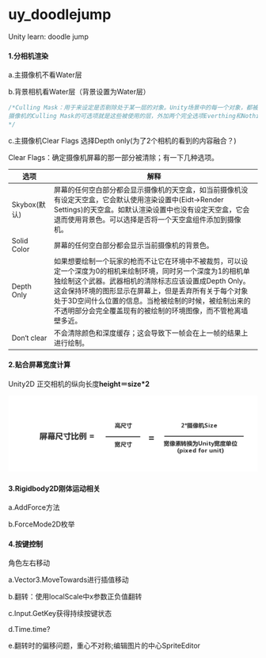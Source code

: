# uy_doodlejump
Unity learn: doodle jump



#### 1.分相机渲染

a.主摄像机不看Water层

b.背景相机看Water层（背景设置为Water层）

```c#
/*Culling Mask：用于来设定是否剔除处于某一层的对象。Unity场景中的每一个对象，都被分配了一个层，默认为“default”层。打开层级管理器可以看到初始状态下分配了8个层，即0-7层是已经被U3D使用，而”default”处于第0层。
摄像机的Culling Mask的可选项就是这些被使用的层，外加两个完全选项Everthing和Nothing，摄像机Culling Mask的默认选择是Everything，即不剔除任何层，这个时候所有的层也都被选中。
*/
```

c.主摄像机Clear Flags 选择Depth only(为了2个相机的看到的内容融合？)

Clear Flags：确定摄像机屏幕的那一部分被清除；有一下几种选项。

| 选项         | 解释                                                         |
| ------------ | ------------------------------------------------------------ |
| Skybox(默认) | 屏幕的任何空白部分都会显示摄像机的天空盒，如当前摄像机没有设定天空盒，它会默认使用渲染设置中(Eidt->Render Settings)的天空盒。如默认渲染设置中也没有设定天空盒，它会退而使用背景色。可以选择是否将一个天空盒组件添加到摄像机。 |
| Solid Color  | 屏幕的任何空白部分都会显示当前摄像机的背景色。               |
| Depth Only   | 如果想要绘制一个玩家的枪而不让它在环境中不被裁剪，可以设定一个深度为0的相机来绘制环境，同时另一个深度为1的相机单独绘制这个武器。武器相机的清除标志应该设置成Depth Only。这会保持环境的图形显示在屏幕上，但是丢弃所有关于每个对象处于3D空间什么位置的信息。当枪被绘制的时候，被绘制出来的不透明部分会完全覆盖现有的被绘制的环境图像，而不管枪离墙壁多近。 |
| Don‘t clear  | 不会清除颜色和深度缓存；这会导致下一帧会在上一帧的结果上进行绘制。 |





#### 2.贴合屏幕宽度计算
Unity2D 正交相机的纵向长度**height＝size*2**

![](./README/cameracal.png)



#### 3.Rigidbody2D刚体运动相关

a.AddForce方法

b.ForceMode2D枚举



#### 4.按键控制

角色左右移动

a.Vector3.MoveTowards进行插值移动

b.翻转：使用localScale中x参数正负值翻转

c.Input.GetKey获得持续按键状态

d.Time.time?

e.翻转时的偏移问题，重心不对称;编辑图片的中心SpriteEditor